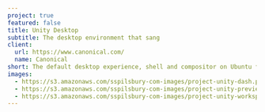 ```yaml
---
project: true
featured: false
title: Unity Desktop
subtitle: The desktop environment that sang
client:
  url: https://www.canonical.com/
  name: Canonical
short: The default desktop experience, shell and compositor on Ubuntu from 11.04 to 17.04. A well-renouned, polished and goregous environment.
images:
  - https://s3.amazonaws.com/sspilsbury-com-images/project-unity-dash.png
  - https://s3.amazonaws.com/sspilsbury-com-images/project-unity-previews.png
  - https://s3.amazonaws.com/sspilsbury-com-images/project-unity-workspaces.png
---
```

